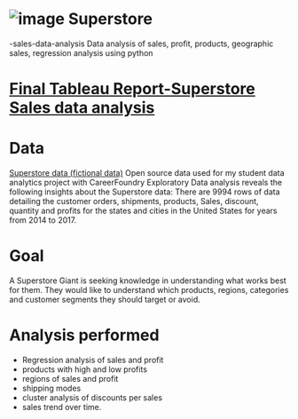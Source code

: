 # ![image](https://github.com/mshogren64/Superstore-sales-data-analysis/assets/133923160/36fd1c0b-0409-4891-b42e-6ad468cf6681) Superstore
-sales-data-analysis
Data analysis of sales, profit, products, geographic sales, regression analysis using python
# [Final Tableau Report-Superstore Sales data analysis](https://public.tableau.com/app/profile/margo.shogren/viz/MMS-SuperstoreAnalysis/SuperstoreSalesdata?publish=yes)
# Data
[Superstore data (fictional data)](https://www.kaggle.com/datasets/vivek468/superstore-dataset-final/code?select=Sample+-+Superstore.csv)
Open source data used for my student data analytics project with CareerFoundry
Exploratory Data analysis reveals the following insights about the Superstore data:
There are 9994 rows of data detailing the customer orders, shipments, products, Sales, discount, quantity and profits for the states and cities in the United States for years from  2014 to 2017.
# Goal
A Superstore Giant is seeking  knowledge in understanding what works best for them.
They would like to understand which products, regions, categories and customer segments they should target or avoid.
# Analysis performed
* Regression analysis of sales and profit
* products with high and low profits 
* regions of sales and profit
* shipping modes
* cluster analysis of discounts per sales
* sales trend over time.
